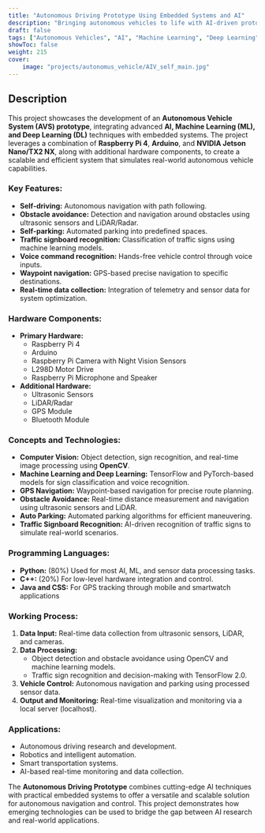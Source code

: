 ```yaml
---
title: "Autonomous Driving Prototype Using Embedded Systems and AI"
description: "Bringing autonomous vehicles to life with AI-driven prototypes."
draft: false
tags: ["Autonomous Vehicles", "AI", "Machine Learning", "Deep Learning", "Raspberry Pi", "Embedded Systems"]
showToc: false
weight: 215
cover:
    image: "projects/autonomus_vehicle/AIV_self_main.jpg"
--- 
```

## Description

This project showcases the development of an **Autonomous Vehicle System (AVS) prototype**, integrating advanced **AI, Machine Learning (ML), and Deep Learning (DL)** techniques with embedded systems. The project leverages a combination of **Raspberry Pi 4**, **Arduino**, and **NVIDIA Jetson Nano/TX2 NX**, along with additional hardware components, to create a scalable and efficient system that simulates real-world autonomous vehicle capabilities.

### **Key Features:**
- **Self-driving:** Autonomous navigation with path following.
- **Obstacle avoidance:** Detection and navigation around obstacles using ultrasonic sensors and LiDAR/Radar.
- **Self-parking:** Automated parking into predefined spaces.
- **Traffic signboard recognition:** Classification of traffic signs using machine learning models.
- **Voice command recognition:** Hands-free vehicle control through voice inputs.
- **Waypoint navigation:** GPS-based precise navigation to specific destinations.
- **Real-time data collection:** Integration of telemetry and sensor data for system optimization.

### **Hardware Components:**
- **Primary Hardware:**
  - Raspberry Pi 4
  - Arduino
  - Raspberry Pi Camera with Night Vision Sensors
  - L298D Motor Drive
  - Raspberry Pi Microphone and Speaker
- **Additional Hardware:**
  - Ultrasonic Sensors
  - LiDAR/Radar
  - GPS Module
  - Bluetooth Module

### **Concepts and Technologies:**
- **Computer Vision:** Object detection, sign recognition, and real-time image processing using **OpenCV**.
- **Machine Learning and Deep Learning:** TensorFlow and PyTorch-based models for sign classification and voice recognition.
- **GPS Navigation:** Waypoint-based navigation for precise route planning.
- **Obstacle Avoidance:** Real-time distance measurement and navigation using ultrasonic sensors and LiDAR.
- **Auto Parking:** Automated parking algorithms for efficient maneuvering.
- **Traffic Signboard Recognition:** AI-driven recognition of traffic signs to simulate real-world scenarios.

### **Programming Languages:**
- **Python:** (80%) Used for most AI, ML, and sensor data processing tasks.
- **C++:** (20%) For low-level hardware integration and control.
- **Java and CSS:** For GPS tracking through mobile and smartwatch applications

### **Working Process:**
1. **Data Input:** Real-time data collection from ultrasonic sensors, LiDAR, and cameras.
2. **Data Processing:** 
   - Object detection and obstacle avoidance using OpenCV and machine learning models.
   - Traffic sign recognition and decision-making with TensorFlow 2.0.
3. **Vehicle Control:** Autonomous navigation and parking using processed sensor data.
4. **Output and Monitoring:** Real-time visualization and monitoring via a local server (localhost).

### **Applications:**
- Autonomous driving research and development.
- Robotics and intelligent automation.
- Smart transportation systems.
- AI-based real-time monitoring and data collection.

The **Autonomous Driving Prototype** combines cutting-edge AI techniques with practical embedded systems to offer a versatile and scalable solution for autonomous navigation and control. This project demonstrates how emerging technologies can be used to bridge the gap between AI research and real-world applications.